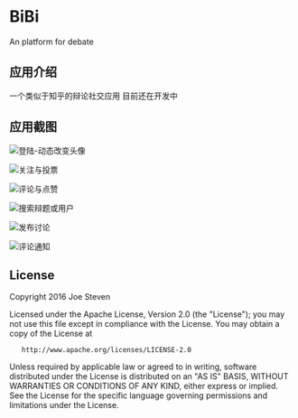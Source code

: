 # BiBi
An platform for debate

## 应用介绍
一个类似于知乎的辩论社交应用
目前还在开发中
## 应用截图

![登陆-动态改变头像](http://upload-images.jianshu.io/upload_images/1473110-ecbbfa59ecf475bb.gif?imageMogr2/auto-orient/strip)

![关注与投票](http://upload-images.jianshu.io/upload_images/1473110-852f61095619e551.gif?imageMogr2/auto-orient/strip)

![评论与点赞](http://upload-images.jianshu.io/upload_images/1473110-1ea7acc2c56f8c83.gif?imageMogr2/auto-orient/strip)

![搜索辩题或用户](http://upload-images.jianshu.io/upload_images/1473110-4eaf493231d9c5f6.gif?imageMogr2/auto-orient/strip)

![发布讨论](http://upload-images.jianshu.io/upload_images/1473110-69c3c3fa4b296e86.gif?imageMogr2/auto-orient/strip)

![评论通知](http://upload-images.jianshu.io/upload_images/1473110-bb4bc0a00a788f53.gif?imageMogr2/auto-orient/strip)
## License
 Copyright 2016 Joe Steven

   Licensed under the Apache License, Version 2.0 (the "License");
   you may not use this file except in compliance with the License.
   You may obtain a copy of the License at

       http://www.apache.org/licenses/LICENSE-2.0

   Unless required by applicable law or agreed to in writing, software
   distributed under the License is distributed on an "AS IS" BASIS,
   WITHOUT WARRANTIES OR CONDITIONS OF ANY KIND, either express or implied.
   See the License for the specific language governing permissions and
   limitations under the License.